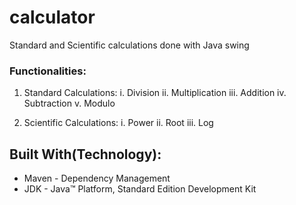 # calculator
Standard and Scientific calculations done with Java swing

### Functionalities:

1. Standard Calculations:
   i. Division
   ii. Multiplication
   iii. Addition
   iv. Subtraction
   v. Modulo

2. Scientific Calculations:
   i. Power
   ii. Root
   iii. Log
   
   

## Built With(Technology):

  - Maven - Dependency Management
  - JDK - Java™ Platform, Standard Edition Development Kit


